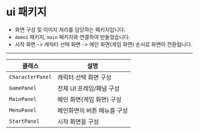 # ui 패키지
- 화면 구성 및 이미지 처리를 담당하는 패키지입니다.
- `demo1` 패키지, `main` 패키지와 연결하여 만들었습니다.
- 시작 화면 -> 캐릭터 선택 화면 -> 메인 화면(게임 화면) 순서로 화면이 전환됩니다.

---
|클래스|설명|
|------|-------|
|`CharacterPanel`|캐릭터 선택 화면 구성|
|`GamePanel`|전체 UI 프레임/패널 구성|
|`MainPanel`|메인 화면(게임 화면) 구성|
|`MenuPanel`|메인화면의 버튼 메뉴를 구성|
|`StartPanel`| 시작 화면을 구성|
